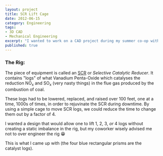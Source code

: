 ```yaml
---
layout: project
title: SCR Lift Cage
date: 2012-06-15
category: Engineering
tags:
- 3D CAD
- Mechanical Engineering
excerpt: "I wanted to work on a CAD project during my summer co-op with Duke Energy. So I looked around for a place I could create something of value and decided that I could reduce the downtime of a piece of equipment by building a simple lift rig."
published: true
---
```


### The Rig:

The piece of equipment is called an [SCR](http://en.wikipedia.org/wiki/Selective_catalytic_reduction) or *Selective Catalytic Reducer*. It contains "logs" of what Vanadium Penta-Oxide which catalyses the reduction NO<sub>x</sub> and SO<sub>x</sub> (very nasty things) in the flue gas produced by the combustion of coal.

These logs had to be lowered, replaced, and raised over 100 feet, one at a time, 1000s of times, in order to rejuvinate the SCR during downtime. By using a simple cage to move SCR logs, we could reduce the time to change them out by a factor of 4.

I wanted a design that would allow one to lift 1, 2, 3, *or* 4 logs without creating a static imbalance in the rig, but my coworker wisely advised me not to over engineer the rig :grin:

This is what I came up with (the four blue rectangular prisms are the catalyst logs).
<script src="https://embed.github.com/view/3d/daveas/3D-Models/master/SCR-Lift/SCR-Lift.stl"></script>
